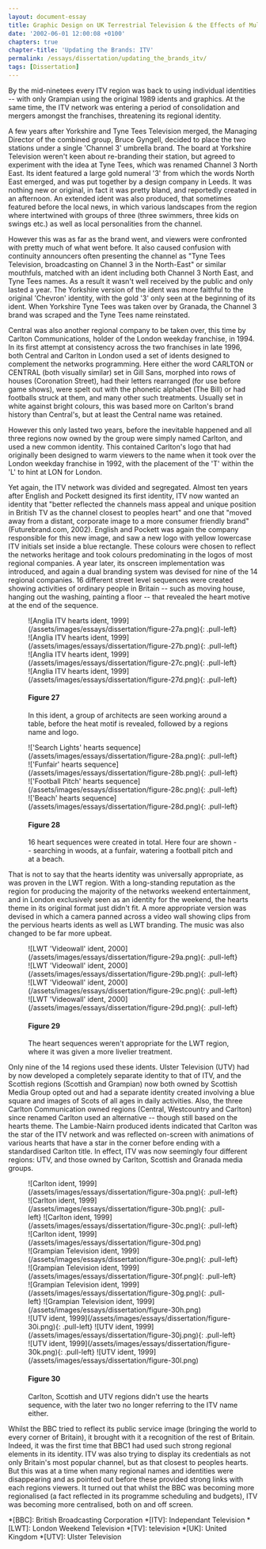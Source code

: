 ```yaml
---
layout: document-essay
title: Graphic Design on UK Terrestrial Television & the Effects of Multi-Channel Growth
date: '2002-06-01 12:00:08 +0100'
chapters: true
chapter-title: 'Updating the Brands: ITV'
permalink: /essays/dissertation/updating_the_brands_itv/
tags: [Dissertation]
---
```

By the mid-ninetees every ITV region was back to using individual identities -- with only Grampian using the original 1989 idents and graphics. At the same time, the ITV network was entering a period of consolidation and mergers amongst the franchises, threatening its regional identity.

A few years after Yorkshire and Tyne Tees Television merged, the Managing Director of the combined group, Bruce Gyngell, decided to place the two stations under a single 'Channel 3' umbrella brand. The board at Yorkshire Television weren't keen about re-branding their station, but agreed to experiment with the idea at Tyne Tees, which was renamed Channel 3 North East. Its ident featured a large gold numeral '3' from which the words North East emerged, and was put together by a design company in Leeds. It was nothing new or original, in fact it was pretty bland, and reportedly created in an afternoon. An extended ident was also produced, that sometimes featured before the local news, in which various landscapes from the region where intertwined with groups of three (three swimmers, three kids on swings etc.) as well as local personalities from the channel.

However this was as far as the brand went, and viewers were confronted with pretty much of what went before. It also caused confusion with continuity announcers often presenting the channel as "Tyne Tees Television, broadcasting on Channel 3 in the North-East" or similar mouthfuls, matched with an ident including both Channel 3 North East, and Tyne Tees names. As a result it wasn't well received by the public and only lasted a year. The Yorkshire version of the ident was more faithful to the original 'Chevron' identity, with the gold '3' only seen at the beginning of its ident. When Yorkshire Tyne Tees was taken over by Granada, the Channel 3 brand was scraped and the Tyne Tees name reinstated.

Central was also another regional company to be taken over, this time by Carlton Communications, holder of the London weekday franchise, in 1994. In its first attempt at consistency across the two franchises in late 1996, both Central and Carlton in London used a set of idents designed to complement the networks programming. Here either the word CARLTON or CENTRAL (both visually similar) set in Gill Sans, morphed into rows of houses (Coronation Street), had their letters rearranged (for use before game shows), were spelt out with the phonetic alphabet (The Bill) or had footballs struck at them, and many other such treatments. Usually set in white against bright colours, this was based more on Carlton's brand history than Central's, but at least the Central name was retained.

However this only lasted two years, before the inevitable happened and all three regions now owned by the group were simply named Carlton, and used a new common identity. This contained Carlton's logo that had originally been designed to warm viewers to the name when it took over the London weekday franchise in 1992, with the placement of the 'T' within the 'L' to hint at LON for London.

Yet again, the ITV network was divided and segregated. Almost ten years after English and Pockett designed its first identity, ITV now wanted an identity that "better reflected the channels mass appeal and unique position in British TV as the channel closest to peoples heart" and one that "moved away from a distant, corporate image to a more consumer friendly brand" (Futurebrand.com, 2002). English and Pockett was again the company responsible for this new image, and saw a new logo with yellow lowercase ITV initials set inside a blue rectangle. These colours were chosen to reflect the networks heritage and took colours predominating in the logos of most regional companies. A year later, its onscreen implementation was introduced, and again a dual branding system was devised for nine of the 14 regional companies. 16 different street level sequences were created showing activities of ordinary people in Britain -- such as moving house, hanging out the washing, painting a floor -- that revealed the heart motive at the end of the sequence.

<figure id="figure-27">
    ![Anglia ITV hearts ident, 1999](/assets/images/essays/dissertation/figure-27a.png){: .pull-left}
    ![Anglia ITV hearts ident, 1999](/assets/images/essays/dissertation/figure-27b.png){: .pull-left}
    ![Anglia ITV hearts ident, 1999](/assets/images/essays/dissertation/figure-27c.png){: .pull-left} 
    ![Anglia ITV hearts ident, 1999](/assets/images/essays/dissertation/figure-27d.png){: .pull-left}
    <figcaption>
        <h4>Figure 27</h4>
        <p>In this ident, a group of architects are seen working around a table, before the heat motif is revealed, followed by a regions name and logo.</p>
    </figcaption>
</figure>

<figure id="figure-28">
    !['Search Lights' hearts sequence](/assets/images/essays/dissertation/figure-28a.png){: .pull-left}
    !['Funfair' hearts sequence](/assets/images/essays/dissertation/figure-28b.png){: .pull-left}
    !['Football Pitch' hearts sequence](/assets/images/essays/dissertation/figure-28c.png){: .pull-left}
    !['Beach' hearts sequence](/assets/images/essays/dissertation/figure-28d.png){: .pull-left}
    <figcaption>
        <h4>Figure 28</h4>
        <p>16 heart sequences were created in total. Here four are shown -- searching in woods, at a funfair, watering a football pitch and at a beach.</p>
    </figcaption>
</figure>

That is not to say that the hearts identity was universally appropriate, as was proven in the LWT region. With a long-standing reputation as the region for producing the majority of the networks weekend entertainment, and in London exclusively seen as an identity for the weekend, the hearts theme in its original format just didn't fit. A more appropriate version was devised in which a camera panned across a video wall showing clips from the pervious hearts idents as well as LWT branding. The music was also changed to be far more upbeat.

<figure id="figure-29">
    ![LWT 'Videowall' ident, 2000](/assets/images/essays/dissertation/figure-29a.png){: .pull-left}
    ![LWT 'Videowall' ident, 2000](/assets/images/essays/dissertation/figure-29b.png){: .pull-left}
    ![LWT 'Videowall' ident, 2000](/assets/images/essays/dissertation/figure-29c.png){: .pull-left}
    ![LWT 'Videowall' ident, 2000](/assets/images/essays/dissertation/figure-29d.png){: .pull-left}
    <figcaption>
        <h4>Figure 29</h4>
        <p>The heart sequences weren't appropriate for the LWT region, where it was given a more livelier treatment.</p>
    </figcaption>
</figure>

Only nine of the 14 regions used these idents. Ulster Television (UTV) had by now developed a completely separate identity to that of ITV, and the Scottish regions (Scottish and Grampian) now both owned by Scottish Media Group opted out and had a separate identity created involving a blue square and images of Scots of all ages in daily activities. Also, the three Carlton Communication owned regions (Central, Westcountry and Carlton) since renamed Carlton used an alternative -- though still based on the hearts theme. The Lambie-Nairn produced idents indicated that Carlton was the star of the ITV network and was reflected on-screen with animations of various hearts that have a star in the corner before ending with a standardised Carlton title. In effect, ITV was now seemingly four different regions: UTV, and those owned by Carlton, Scottish and Granada media groups.

<figure id="figure-30">
    ![Carlton ident, 1999](/assets/images/essays/dissertation/figure-30a.png){: .pull-left}
    ![Carlton ident, 1999](/assets/images/essays/dissertation/figure-30b.png){: .pull-left}
    ![Carlton ident, 1999](/assets/images/essays/dissertation/figure-30c.png){: .pull-left}
    ![Carlton ident, 1999](/assets/images/essays/dissertation/figure-30d.png)<br/>
    ![Grampian Television ident, 1999](/assets/images/essays/dissertation/figure-30e.png){: .pull-left}
    ![Grampian Television ident, 1999](/assets/images/essays/dissertation/figure-30f.png){: .pull-left}
    ![Grampian Television ident, 1999](/assets/images/essays/dissertation/figure-30g.png){: .pull-left}
    ![Grampian Television ident, 1999](/assets/images/essays/dissertation/figure-30h.png)<br/>
    ![UTV ident, 1999](/assets/images/essays/dissertation/figure-30i.png){: .pull-left}
    ![UTV ident, 1999](/assets/images/essays/dissertation/figure-30j.png){: .pull-left}
    ![UTV ident, 1999](/assets/images/essays/dissertation/figure-30k.png){: .pull-left}
    ![UTV ident, 1999](/assets/images/essays/dissertation/figure-30l.png)
    <figcaption>
        <h4>Figure 30</h4>
        <p>Carlton, Scottish and UTV regions didn't use the hearts sequence, with the later two no longer referring to the ITV name either.</p>
    </figcaption>
</figure>

Whilst the BBC tried to reflect its public service image (bringing the world to every corner of Britain), it brought with it a recognition of the rest of Britain. Indeed, it was the first time that BBC1 had used such strong regional elements in its identity. ITV was also trying to display its credentials as not only Britain's most popular channel, but as that closest to peoples hearts. But this was at a time when many regional names and identities were disappearing and as pointed out before these provided strong links with each regions viewers. It turned out that whilst the BBC was becoming more regionalised (a fact reflected in its programme scheduling and budgets), ITV was becoming more centralised, both on and off screen.

*[BBC]: British Broadcasting Corporation
*[ITV]: Independant Television
*[LWT]: London Weekend Television
*[TV]: television
*[UK]: United Kingdom
*[UTV]: Ulster Television